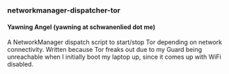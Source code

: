 ### networkmanager-dispatcher-tor
#### Yawning Angel (yawning at schwanenlied dot me)

A NetworkManager dispatch script to start/stop Tor depending on network
connectivity.  Written because Tor freaks out due to my Guard being
unreachable when I initially boot my laptop up, since it comes up with
WiFi disabled.
